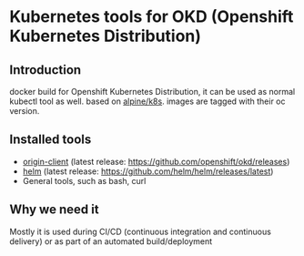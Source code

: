# Kubernetes tools for OKD (Openshift Kubernetes Distribution)

## Introduction

docker build for Openshift Kubernetes Distribution, it can be used as normal kubectl tool as well.
based on [alpine/k8s](https://github.com/alpine-docker/k8s).
images are tagged with their oc version.

## Installed tools

- [origin-client](https://github.com/openshift/okd) (latest release: https://github.com/openshift/okd/releases)
- [helm](https://github.com/helm/helm) (latest release: https://github.com/helm/helm/releases/latest)
- General tools, such as bash, curl

## Why we need it

Mostly it is used during CI/CD (continuous integration and continuous delivery) or as part of an automated build/deployment
